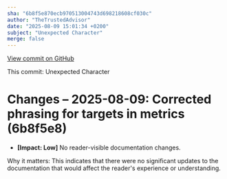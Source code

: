 ```yaml
---
sha: "6b8f5e870ecb970513004743d698218608cf030c"
author: "TheTrustedAdvisor"
date: "2025-08-09 15:01:34 +0200"
subject: "Unexpected Character"
merge: false
---
```


[View commit on GitHub](https://github.com/TheTrustedAdvisor/FabricAdoptionFramework/commit/6b8f5e870ecb970513004743d698218608cf030c)

This commit: Unexpected Character

# Changes – 2025-08-09: Corrected phrasing for targets in metrics (6b8f5e8)

- **[Impact: Low]** No reader-visible documentation changes. 

Why it matters: This indicates that there were no significant updates to the documentation that would affect the reader's experience or understanding.
